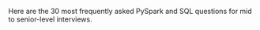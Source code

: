 Here are the 30 most frequently asked PySpark and SQL questions for mid to senior-level interviews.
